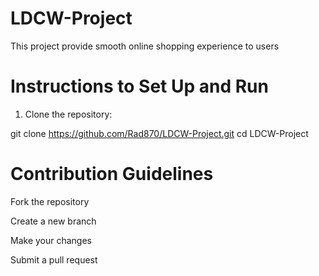 # LDCW-Project
This project provide smooth online shopping experience to users
# Instructions to Set Up and Run
1. Clone the repository:

git clone https://github.com/Rad870/LDCW-Project.git
cd LDCW-Project

# Contribution Guidelines
Fork the repository

Create a new branch

Make your changes

Submit a pull request

